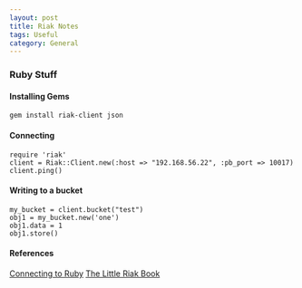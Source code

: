 ```yaml
---
layout: post
title: Riak Notes
tags: Useful
category: General
---
```


### Ruby Stuff ###

#### Installing Gems ####

~~~
gem install riak-client json
~~~

#### Connecting ####

~~~
require 'riak'
client = Riak::Client.new(:host => "192.168.56.22", :pb_port => 10017)
client.ping()
~~~

#### Writing to a bucket ####

~~~
my_bucket = client.bucket("test")
obj1 = my_bucket.new('one')
obj1.data = 1
obj1.store()
~~~

#### References ####

[Connecting to Ruby](https://github.com/basho/riak-ruby-client/wiki/Connecting-to-Riak)
[The Little Riak Book](http://littleriakbook.com/)

